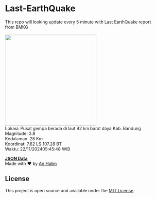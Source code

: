 # Last-EarthQuake
This repo will looking update every 5 minute with Last EarthQuake report from BMKG
<br>
<br>
<img src="https://static.bmkg.go.id/20241122054548.mmi.jpg" width="300"/>
<br>
Lokasi: Pusat gempa berada di laut 92 km barat daya Kab. Bandung <br>
Magnitude: 3.8 <br>
Kedalaman: 28 Km <br>
Koordinat: 7.82 LS 107.28 BT <br>
Waktu: 22/11/202405:45:48 WIB <br>

<a href="./data/data.json">**JSON Data**</a>
<br>
Made with ❤️ by <a href="https://github.com/an-halim">An Halim</a>
## License

This project is open source and available under the [MIT License](LICENSE).
